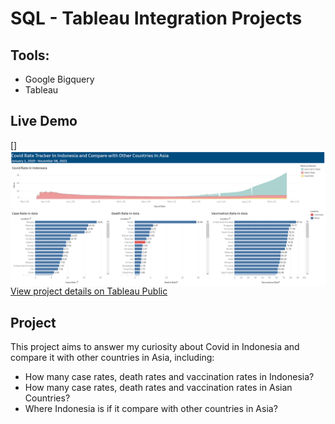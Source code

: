 # SQL - Tableau Integration Projects

## Tools:
- Google Bigquery
- Tableau

## Live Demo
[<img align="left" alt="Tableau Project" src="https://raw.githubusercontent.com/mplouhadam/EDA-covid/main/EDA-covid.PNG" />]

[View project details on Tableau Public](https://public.tableau.com/app/profile/adam.sulistyo.n/viz/CovidRateinIndonesiaandCompareWithOtherCountriesinAsia/CovidRateTracker)

## Project
This project aims to answer my curiosity about Covid in Indonesia and compare it with other countries in Asia, including:
- How many case rates, death rates and vaccination rates in Indonesia? 
- How many case rates, death rates and vaccination rates in Asian Countries?
- Where Indonesia is if it compare with other countries in Asia?
